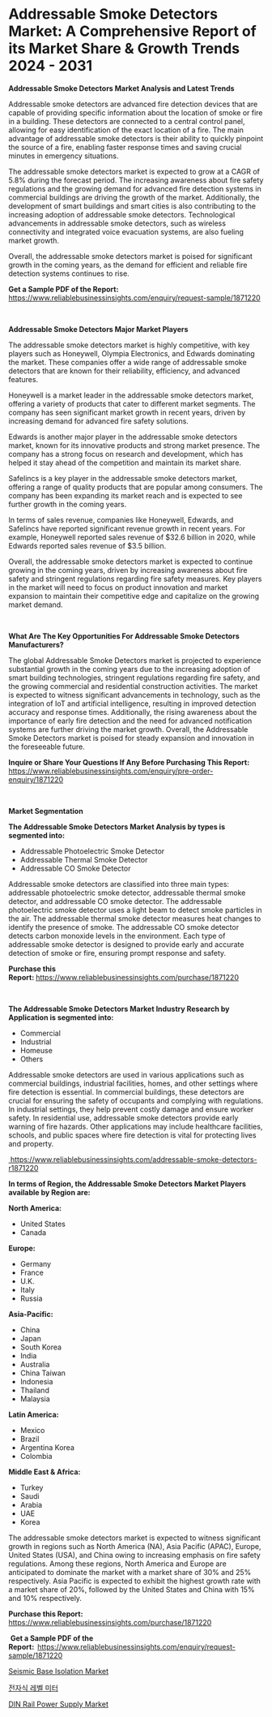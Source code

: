 <p><h1>Addressable Smoke Detectors Market: A Comprehensive Report of its Market Share & Growth Trends 2024 - 2031</h1></p><p><strong>Addressable Smoke Detectors Market Analysis and Latest Trends</strong></p>
<p><p>Addressable smoke detectors are advanced fire detection devices that are capable of providing specific information about the location of smoke or fire in a building. These detectors are connected to a central control panel, allowing for easy identification of the exact location of a fire. The main advantage of addressable smoke detectors is their ability to quickly pinpoint the source of a fire, enabling faster response times and saving crucial minutes in emergency situations.</p><p>The addressable smoke detectors market is expected to grow at a CAGR of 5.8% during the forecast period. The increasing awareness about fire safety regulations and the growing demand for advanced fire detection systems in commercial buildings are driving the growth of the market. Additionally, the development of smart buildings and smart cities is also contributing to the increasing adoption of addressable smoke detectors. Technological advancements in addressable smoke detectors, such as wireless connectivity and integrated voice evacuation systems, are also fueling market growth.</p><p>Overall, the addressable smoke detectors market is poised for significant growth in the coming years, as the demand for efficient and reliable fire detection systems continues to rise.</p></p>
<p><strong>Get a Sample PDF of the Report:&nbsp;</strong> <a href="https://www.reliablebusinessinsights.com/enquiry/request-sample/1871220">https://www.reliablebusinessinsights.com/enquiry/request-sample/1871220</a></p>
<p>&nbsp;</p>
<p><strong>Addressable Smoke Detectors Major Market Players</strong></p>
<p><p>The addressable smoke detectors market is highly competitive, with key players such as Honeywell, Olympia Electronics, and Edwards dominating the market. These companies offer a wide range of addressable smoke detectors that are known for their reliability, efficiency, and advanced features.</p><p>Honeywell is a market leader in the addressable smoke detectors market, offering a variety of products that cater to different market segments. The company has seen significant market growth in recent years, driven by increasing demand for advanced fire safety solutions.</p><p>Edwards is another major player in the addressable smoke detectors market, known for its innovative products and strong market presence. The company has a strong focus on research and development, which has helped it stay ahead of the competition and maintain its market share.</p><p>Safelincs is a key player in the addressable smoke detectors market, offering a range of quality products that are popular among consumers. The company has been expanding its market reach and is expected to see further growth in the coming years.</p><p>In terms of sales revenue, companies like Honeywell, Edwards, and Safelincs have reported significant revenue growth in recent years. For example, Honeywell reported sales revenue of $32.6 billion in 2020, while Edwards reported sales revenue of $3.5 billion.</p><p>Overall, the addressable smoke detectors market is expected to continue growing in the coming years, driven by increasing awareness about fire safety and stringent regulations regarding fire safety measures. Key players in the market will need to focus on product innovation and market expansion to maintain their competitive edge and capitalize on the growing market demand.</p></p>
<p>&nbsp;</p>
<p><strong>What Are The Key Opportunities For Addressable Smoke Detectors Manufacturers?</strong></p>
<p><p>The global Addressable Smoke Detectors market is projected to experience substantial growth in the coming years due to the increasing adoption of smart building technologies, stringent regulations regarding fire safety, and the growing commercial and residential construction activities. The market is expected to witness significant advancements in technology, such as the integration of IoT and artificial intelligence, resulting in improved detection accuracy and response times. Additionally, the rising awareness about the importance of early fire detection and the need for advanced notification systems are further driving the market growth. Overall, the Addressable Smoke Detectors market is poised for steady expansion and innovation in the foreseeable future.</p></p>
<p><strong>Inquire or Share Your Questions If Any Before Purchasing This Report:</strong> <a href="https://www.reliablebusinessinsights.com/enquiry/pre-order-enquiry/1871220">https://www.reliablebusinessinsights.com/enquiry/pre-order-enquiry/1871220</a></p>
<p>&nbsp;</p>
<p><strong>Market Segmentation</strong></p>
<p><strong>The Addressable Smoke Detectors Market Analysis by types is segmented into:</strong></p>
<p><ul><li>Addressable Photoelectric Smoke Detector</li><li>Addressable Thermal Smoke Detector</li><li>Addressable CO Smoke Detector</li></ul></p>
<p><p>Addressable smoke detectors are classified into three main types: addressable photoelectric smoke detector, addressable thermal smoke detector, and addressable CO smoke detector. The addressable photoelectric smoke detector uses a light beam to detect smoke particles in the air. The addressable thermal smoke detector measures heat changes to identify the presence of smoke. The addressable CO smoke detector detects carbon monoxide levels in the environment. Each type of addressable smoke detector is designed to provide early and accurate detection of smoke or fire, ensuring prompt response and safety.</p></p>
<p><strong>Purchase this Report:&nbsp;</strong><a href="https://www.reliablebusinessinsights.com/purchase/1871220">https://www.reliablebusinessinsights.com/purchase/1871220</a></p>
<p>&nbsp;</p>
<p><strong>The Addressable Smoke Detectors Market Industry Research by Application is segmented into:</strong></p>
<p><ul><li>Commercial</li><li>Industrial</li><li>Homeuse</li><li>Others</li></ul></p>
<p><p>Addressable smoke detectors are used in various applications such as commercial buildings, industrial facilities, homes, and other settings where fire detection is essential. In commercial buildings, these detectors are crucial for ensuring the safety of occupants and complying with regulations. In industrial settings, they help prevent costly damage and ensure worker safety. In residential use, addressable smoke detectors provide early warning of fire hazards. Other applications may include healthcare facilities, schools, and public spaces where fire detection is vital for protecting lives and property.</p></p>
<p><a href="https://www.reliablebusinessinsights.com/addressable-smoke-detectors-r1871220">&nbsp;https://www.reliablebusinessinsights.com/addressable-smoke-detectors-r1871220</a></p>
<p><strong>In terms of Region, the Addressable Smoke Detectors Market Players available by Region are:</strong></p>
<p>
    <p> <strong> North America: </strong>
        <ul>
            <li>United States</li>
            <li>Canada</li>
        </ul>
        </p> 
    <p> <strong> Europe: </strong>
        <ul>
            <li>Germany</li>
            <li>France</li>
            <li>U.K.</li>
            <li>Italy</li>
            <li>Russia</li>
        </ul>
        </p> 
    <p> <strong> Asia-Pacific: </strong>
        <ul>
            <li>China</li>
            <li>Japan</li>
            <li>South Korea</li>
            <li>India</li>
            <li>Australia</li>
            <li>China Taiwan</li>
            <li>Indonesia</li>
            <li>Thailand</li>
            <li>Malaysia</li>
        </ul>
        </p> 
    <p> <strong> Latin America: </strong>
        <ul>
            <li>Mexico</li>
            <li>Brazil</li>
            <li>Argentina Korea</li>
            <li>Colombia</li>
        </ul>
        </p> 
    <p> <strong> Middle East & Africa: </strong>
        <ul>
            <li>Turkey</li>
            <li>Saudi</li>
            <li>Arabia</li>
            <li>UAE</li>
            <li>Korea</li>
        </ul>
    </p>
    </p>
<p><p>The addressable smoke detectors market is expected to witness significant growth in regions such as North America (NA), Asia Pacific (APAC), Europe, United States (USA), and China owing to increasing emphasis on fire safety regulations. Among these regions, North America and Europe are anticipated to dominate the market with a market share of 30% and 25% respectively. Asia Pacific is expected to exhibit the highest growth rate with a market share of 20%, followed by the United States and China with 15% and 10% respectively.</p></p>
<p><strong>Purchase this Report: </strong><a href="https://www.reliablebusinessinsights.com/purchase/1871220">https://www.reliablebusinessinsights.com/purchase/1871220</a></p>
<p>&nbsp;<strong>Get a Sample PDF of the Report:&nbsp;&nbsp;</strong><a href="https://www.reliablebusinessinsights.com/enquiry/request-sample/1871220">https://www.reliablebusinessinsights.com/enquiry/request-sample/1871220</a></p>
<p><strong></strong></p>
<p><p><a href="https://github.com/HenrietteMills1/Market-Research-Report-List-1/blob/main/seismic-base-isolation-market.md">Seismic Base Isolation Market</a></p><p><a href="https://github.com/vdhdwjyp90142/Market-Research-Report-List-2/blob/main/9693032173001.md">전자식 레벨 미터</a></p><p><a href="https://issuu.com/reportprime-2/docs/din-rail-power-supply-market-size-2030.pptx">DIN Rail Power Supply Market</a></p></p>